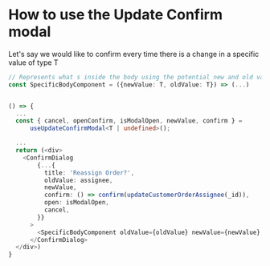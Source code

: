 # How to use the Update Confirm modal

Let's say we would like to confirm every time there is a change in a specific value of type T

```typescript
// Represents what s inside the body using the potential new and old value
const SpecificBodyComponent = ({newValue: T, oldValue: T}) => (...)


() => {
  ...
  const { cancel, openConfirm, isModalOpen, newValue, confirm } =
      useUpdateConfirmModal<T | undefined>();

  ...
  return (<div>
    <ConfirmDialog
        {...{
          title: 'Reassign Order?',
          oldValue: assignee,
          newValue,
          confirm: () => confirm(updateCustomerOrderAssignee(_id)),
          open: isModalOpen,
          cancel,
        }}
      >
        <SpecificBodyComponent oldValue={oldValue} newValue={newValue} />
      </ConfirmDialog>
  </div>)
}

```